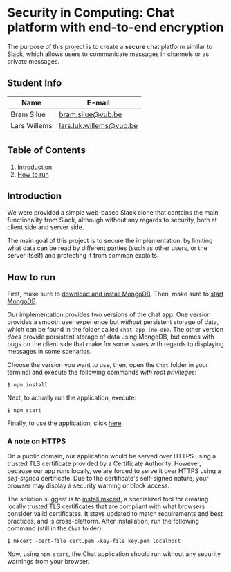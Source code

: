 # **Security in Computing: Chat platform with end-to-end encryption**
The purpose of this project is to create a **secure** chat platform similar to Slack, which allows users to communicate messages in channels or as private messages. 

## Student Info
| Name         | E-mail                  |
|--------------|-------------------------|
| Bram Silue   | bram.silue@vub.be       |
| Lars Willems | lars.luk.willems@vub.be |


## Table of Contents
1. [Introduction](##Introduction)
2. [How to run](##How-to-run)


## Introduction
We were provided a simple web-based Slack clone that contains the main functionality from Slack, although without any regards to security, both at client side and server side. 

The main goal of this project is to secure the implementation, by limiting what data can be read by different parties (such as other users, or the server itself) and protecting it from common exploits.


## How to run
First, make sure to [download and install MongoDB](https://www.mongodb.com/docs/guides/server/install/). Then, make sure to [start MongoDB](https://www.mongodb.com/docs/manual/tutorial/manage-mongodb-processes/).

Our implementation provides two versions of the chat app. One version provides a smooth user experience but *without* persistent storage of data, which can be found in the folder called `chat-app (no-db)`. The other version *does* provide persistent storage of data using MongoDB, but comes with bugs on the client side that make for some issues with regards to displaying messages in some scenarios.

Choose the version you want to use, then, open the `Chat` folder in your terminal and execute the following commands *with root privileges*:

```
$ npm install
```

Next, to actually run the application, execute:

```
$ npm start
```

Finally, to use the application, click [here](https://localhost:8443).

### A note on HTTPS
On a public domain, our application would be served over HTTPS using a trusted TLS certificate provided by a Certificate Authority. However, because our app runs locally, we are forced to serve it over HTTPS using a *self-signed* certificate. Due to the certificate's self-signed nature, your browser may display a security warning or block access. 

The solution suggest is to [install mkcert](https://github.com/FiloSottile/mkcert#installation), a specialized tool for creating locally trusted TLS certificates that are compliant with what browsers consider valid certificates. It stays updated to match requirements and best practices, and is cross-platform. After installation, run the following command (still in the `Chat` folder):

```
$ mkcert -cert-file cert.pem -key-file key.pem localhost
```

Now, using `npm start`, the Chat application should run without any security warnings from your browser.

